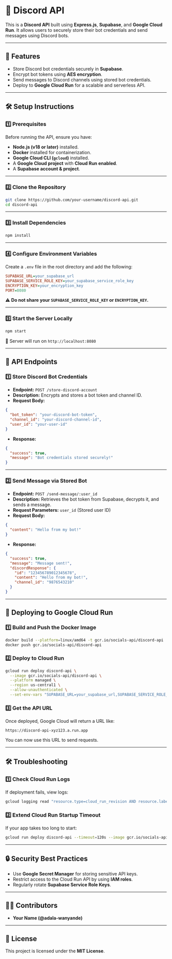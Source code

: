 # 🚀 Discord API

This is a **Discord API** built using **Express.js**, **Supabase**, and **Google Cloud Run**. It allows users to securely store their bot credentials and send messages using Discord bots.

---

## **📌 Features**
- Store Discord bot credentials securely in **Supabase**.
- Encrypt bot tokens using **AES encryption**.
- Send messages to Discord channels using stored bot credentials.
- Deploy to **Google Cloud Run** for a scalable and serverless API.

---

## **🛠️ Setup Instructions**

### **1️⃣ Prerequisites**
Before running the API, ensure you have:
- **Node.js (v18 or later)** installed.
- **Docker** installed for containerization.
- **Google Cloud CLI (`gcloud`)** installed.
- A **Google Cloud project** with **Cloud Run enabled**.
- A **Supabase account & project**.

---

### **2️⃣ Clone the Repository**
```sh
git clone https://github.com/your-username/discord-api.git
cd discord-api
```

---

### **3️⃣ Install Dependencies**
```sh
npm install
```

---

### **4️⃣ Configure Environment Variables**
Create a `.env` file in the root directory and add the following:

```ini
SUPABASE_URL=your_supabase_url
SUPABASE_SERVICE_ROLE_KEY=your_supabase_service_role_key
ENCRYPTION_KEY=your_encryption_key
PORT=8080
```

⚠️ **Do not share your `SUPABASE_SERVICE_ROLE_KEY` or `ENCRYPTION_KEY`.**

---

### **5️⃣ Start the Server Locally**
```sh
npm start
```
🚀 Server will run on `http://localhost:8080`

---

## **📌 API Endpoints**

### **1️⃣ Store Discord Bot Credentials**
- **Endpoint:** `POST /store-discord-account`
- **Description:** Encrypts and stores a bot token and channel ID.
- **Request Body:**

```json
{
  "bot_token": "your-discord-bot-token",
  "channel_id": "your-discord-channel-id",
  "user_id": "your-user-id"
}
```

- **Response:**
```json
{
  "success": true,
  "message": "Bot credentials stored securely!"
}
```

---

### **2️⃣ Send Message via Stored Bot**
- **Endpoint:** `POST /send-message/:user_id`
- **Description:** Retrieves the bot token from Supabase, decrypts it, and sends a message.
- **Request Parameters:** `user_id` (Stored user ID)
- **Request Body:**

```json
{
  "content": "Hello from my bot!"
}
```

- **Response:**
```json
{
  "success": true,
  "message": "Message sent!",
  "discordResponse": {
    "id": "123456789012345678",
    "content": "Hello from my bot!",
    "channel_id": "9876543210"
  }
}
```

---

## **🚀 Deploying to Google Cloud Run**

### **1️⃣ Build and Push the Docker Image**
```sh
docker build --platform=linux/amd64 -t gcr.io/socials-api/discord-api .
docker push gcr.io/socials-api/discord-api
```

### **2️⃣ Deploy to Cloud Run**
```sh
gcloud run deploy discord-api \
  --image gcr.io/socials-api/discord-api \
  --platform managed \
  --region us-central1 \
  --allow-unauthenticated \
  --set-env-vars "SUPABASE_URL=your_supabase_url,SUPABASE_SERVICE_ROLE_KEY=your_service_key,ENCRYPTION_KEY=your_encryption_key,PORT=8080"
```

### **3️⃣ Get the API URL**
Once deployed, Google Cloud will return a URL like:
```
https://discord-api-xyz123.a.run.app
```
You can now use this URL to send requests.

---

## **🛠 Troubleshooting**

### **1️⃣ Check Cloud Run Logs**
If deployment fails, view logs:
```sh
gcloud logging read "resource.type=cloud_run_revision AND resource.labels.service_name=discord-api" --limit 50
```

### **2️⃣ Extend Cloud Run Startup Timeout**
If your app takes too long to start:
```sh
gcloud run deploy discord-api --timeout=120s --image gcr.io/socials-api/discord-api
```

---

## **🔒 Security Best Practices**
- Use **Google Secret Manager** for storing sensitive API keys.
- Restrict access to the Cloud Run API by using **IAM roles**.
- Regularly rotate **Supabase Service Role Keys**.

---

## **👨‍💻 Contributors**
- **Your Name (@adala-wanyande)**

---

## **📜 License**
This project is licensed under the **MIT License**.

